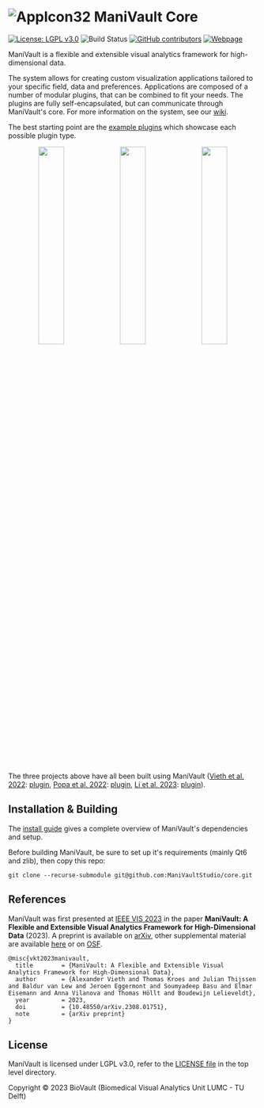 # ![AppIcon32](https://github.com/ManiVaultStudio/core/assets/58806453/5968d5a1-ff7c-4a95-84d8-aade5aff6409) ManiVault Core

[![License: LGPL v3.0](https://img.shields.io/badge/License-LGPL%20v3.0-blue.svg)](LICENSE)
![Build Status](https://github.com/ManiVaultStudio/core/actions/workflows/build.yml/badge.svg)
[![GitHub contributors](https://img.shields.io/github/contributors/ManiVaultStudio/core?color=ffdf00)](https://github.com/ManiVaultStudio/core/graphs/contributors)
[![Webpage](https://img.shields.io/badge/webpage-manivault.stuio-blue)](https://www.manivault.studio)

ManiVault is a flexible and extensible visual analytics framework for high-dimensional data.

The system allows for creating custom visualization applications tailored to your specific field, data and preferences. Applications are composed of a number of modular plugins, that can be combined to fit your needs. The plugins are fully self-encapsulated, but can communicate through ManiVault's core.
For more information on the system, see our [wiki](https://github.com/ManiVaultStudio/PublicWiki/wiki).

The best starting point are the [example plugins](https://github.com/ManiVaultStudio/ExamplePlugins) which showcase each possible plugin type.

<p align="middle">
  <img align="top" src="https://github.com/ManiVaultStudio/core/assets/58806453/701ed1e3-ec5b-42ff-93f0-a9de0d60538f" width="32%" />
  <img align="top" src="https://github.com/ManiVaultStudio/core/assets/58806453/1957eb15-af49-4e2a-bea5-752a6f1fab5c" width="32%" /> 
  <img align="top" src="https://github.com/ManiVaultStudio/core/assets/58806453/9b70fa18-da9d-4d36-9a80-feaeb9dc906e" width="32%" />
</p>

The three projects above have all been built using ManiVault ([Vieth et al. 2022](https://doi.org/10.1109/PacificVis53943.2022.00010): [plugin](https://github.com/ManiVaultStudio/SpidrPlugin), [Popa et al. 2022](https://doi.org/10.2312/gch.20221233): [plugin](https://github.com/ManiVaultStudio/SpectralViewPlugin), [Li et al. 2023](https://doi.org/10.1101/2023.03.20.532934): [plugin](https://github.com/ManiVaultStudio/SpaceWalker)).

## Installation & Building
The [install guide](https://github.com/ManiVaultStudio/core/wiki/Installation) gives a complete overview of ManiVault's dependencies and setup.

Before building ManiVault, be sure to set up it's requirements (mainly Qt6 and zlib), then copy this repo:
```
git clone --recurse-submodule git@github.com:ManiVaultStudio/core.git
```

## References
ManiVault was first presented at [IEEE VIS 2023](https://ieeevis.org/year/2023/info/papers-sessions) in the paper **ManiVault: A Flexible and Extensible Visual Analytics Framework for High-Dimensional Data** (2023). A preprint is available on [arXiv](https://arxiv.org/abs/2308.01751), other supplemental material are available [here](https://graphics.tudelft.nl/Publications-new/2024/VKTLEBEVHL24/) or on [OSF](https://osf.io/9k6jw/).

```
@misc{vkt2023manivault,
  title        = {ManiVault: A Flexible and Extensible Visual Analytics Framework for High-Dimensional Data},
  author       = {Alexander Vieth and Thomas Kroes and Julian Thijssen and Baldur van Lew and Jeroen Eggermont and Soumyadeep Basu and Elmar Eisemann and Anna Vilanova and Thomas Höllt and Boudewijn Lelieveldt},
  year         = 2023,
  doi          = {10.48550/arXiv.2308.01751},
  note         = {arXiv preprint}
}
```

## License

ManiVault is licensed under LGPL v3.0, refer to the [LICENSE file](https://github.com/ManiVaultStudio/core/blob/master/LICENSE) in the top level directory.

Copyright © 2023 BioVault (Biomedical Visual Analytics Unit LUMC - TU Delft)
